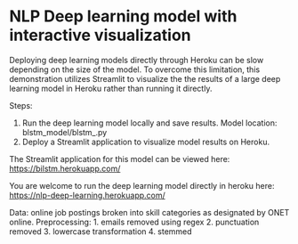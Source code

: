 # NLP Deep learning model with interactive visualization 

Deploying deep learning models directly through Heroku can be slow depending on the size of the model.
To overcome this limitation, this demonstration utilizes Streamlit to visualize the the results of a large deep learning model in Heroku rather than running it directly.

Steps:
1. Run the deep learning model locally and save results.
   Model location: blstm_model/blstm_.py
2. Deploy a Streamlit application to visualize model results on Heroku. 

The Streamlit application for this model can be viewed here: https://bilstm.herokuapp.com/

You are welcome to run the deep learning model directly in heroku here: https://nlp-deep-learning.herokuapp.com/

Data: online job postings broken into skill categories as designated by ONET online. Preprocessing: 1. emails removed using regex 2. punctuation removed 3. lowercase transformation 4. stemmed
